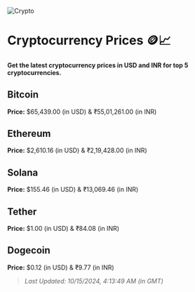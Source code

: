 
![Crypto](https://www.techguide.com.au/wp-content/uploads/2020/11/crypto3.jpeg)

# Cryptocurrency Prices 🪙📈

#### Get the latest cryptocurrency prices in USD and INR for top 5 cryptocurrencies.

## Bitcoin

**Price:** $65,439.00 (in USD) & ₹55,01,261.00 (in INR)

## Ethereum

**Price:** $2,610.16 (in USD) & ₹2,19,428.00 (in INR)

## Solana

**Price:** $155.46 (in USD) & ₹13,069.46 (in INR)

## Tether

**Price:** $1.00 (in USD) & ₹84.08 (in INR)

## Dogecoin

**Price:** $0.12 (in USD) & ₹9.77 (in INR)

> _Last Updated: 10/15/2024, 4:13:49 AM (in GMT)_
